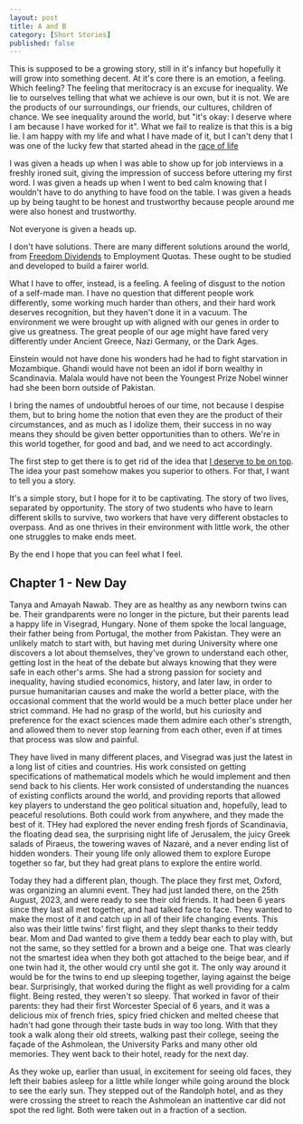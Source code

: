 ```yaml
---
layout: post
title: A and B
category: [Short Stories]
published: false
---
```


This is supposed to be a growing story, still in it's infancy but hopefully it will grow into something decent. At it's core there is an emotion, a feeling. Which feeling? The feeling that meritocracy is an excuse for inequality. We lie to ourselves telling that what we achieve is our own, but it is not. We are the products of our surroundings, our friends, our cultures, children of chance. We see inequality around the world, but "it's okay: I deserve where I am because I have worked for it". What we fail to realize is that this is a big lie. I am happy with my life and what I have made of it, but I can't deny that I was one of the lucky few that started ahead in the [race of life](https://www.youtube.com/watch?v=FBQx8FmOT_0)

I was given a heads up when I was able to show up for job interviews in a freshly ironed suit, giving the impression of success before uttering my first word. I was given a heads up when I went to bed calm knowing that I wouldn't have to do anything to have food on the table. I was given a heads up by being taught to be honest and trustworthy because people around me were also honest and trustworthy.

Not everyone is given a heads up.

I don't have solutions. There are many different solutions around the world, from [Freedom Dividends](https://freedom-dividend.com/) to Employment Quotas. These ought to be studied and developed to build a fairer world.

What I have to offer, instead, is a feeling. A feeling of disgust to the notion of a self-made man. I have no question that different people work differently, some working much harder than others, and their hard work deserves recognition, but they haven't done it in a vacuum. The environment we were brought up with aligned with our genes in order to give us greatness. The great people of our age might have fared very differently under Ancient Greece, Nazi Germany, or the Dark Ages.

Einstein would not have done his wonders had he had to fight starvation in Mozambique.
Ghandi would have not been an idol if born wealthy in Scandinavia.
Malala would have not been the Youngest Prize Nobel winner had she been born outside of Pakistan.

I bring the names of undoubtful heroes of our time, not because I despise them, but to bring home the notion that even they are the product of their circumstances, and as much as I idolize them, their success in no way means they should be given better opportunities than to others. We're in this world together, for good and bad, and we need to act accordingly.

The first step to get there is to get rid of the idea that [I deserve to be on top](https://digitalsynopsis.com/inspiration/privileged-kids-on-a-plate-pencilsword-toby-morris/). The idea your past somehow makes you superior to others. For that, I want to tell you a story.

It's a simple story, but I hope for it to be captivating. The story of two lives, separated by opportunity. The story of two students who have to learn different skills to survive, two workers that have very different obstacles to overpass. And as one thrives in their environment with little work, the other one struggles to make ends meet.

By the end I hope that you can feel what I feel.

## Chapter 1 - New Day

Tanya and Amayah Nawab. They are as healthy as any newborn twins can be. Their grandparents were no longer in the picture, but their parents lead a happy life in Visegrad, Hungary. None of them spoke the local language, their father being from Portugal, the mother from Pakistan. They were an unlikely match to start with, but having met during University where one discovers a lot about themselves, they've grown to understand each other, getting lost in the heat of the debate but always knowing that they were safe in each other's arms. She had a strong passion for society and inequality, having studied economics, history, and later law, in order to pursue humanitarian causes and make the world a better place, with the occasional comment that the world would be a much better place under her strict command. He had no grasp of the world, but his curiosity and preference for the exact sciences made them admire each other's strength, and allowed them to never stop learning from each other, even if at times that process was slow and painful.

They have lived in many different places, and Visegrad was just the latest in a long list of cities and countries. His work consisted on getting specifications of mathematical models which he would implement and then send back to his clients. Her work consisted of understanding the nuances of existing conflicts around the world, and providing reports that allowed key players to understand the geo political situation and, hopefully, lead to peaceful resolutions. Both could work from anywhere, and they made the best of it. THey had explored the never ending fresh fjords of Scandinavia, the floating dead sea, the surprising night life of Jerusalem, the juicy Greek salads of Piraeus, the towering waves of Nazaré, and a never ending list of hidden wonders. Their young life only allowed them to explore Europe together so far, but they had great plans to explore the entire world.

Today they had a different plan, though. The place they first met, Oxford, was organizing an alumni event. They had just landed there, on the 25th August, 2023, and were ready to see their old friends. It had been 6 years since they last all met together, and had talked face to face. They wanted to make the most of it and catch up in all of their life changing events. This also was their little twins' first flight, and they slept thanks to their teddy bear. Mom and Dad wanted to give them a teddy bear each to play with, but not the same, so they settled for a brown and a beige one. That was clearly not the smartest idea when they both got attached to the beige bear, and if one twin had it, the other would cry until she got it. The only way around it would be for the twins to end up sleeping together, laying against the beige bear. Surprisingly, that worked during the flight as well providing for a calm flight. Being rested, they weren't so sleepy. That worked in favor of their parents: they had their first Worcester Special of 6 years, and it was a delicious mix of french fries, spicy fried chicken and melted cheese that hadn't had gone through their taste buds in way too long. With that they took a walk along their old streets, walking past their college, seeing the façade of the Ashmolean, the University Parks and many other old memories. They went back to their hotel, ready for the next day.

As they woke up, earlier than usual, in excitement for seeing old faces, they left their babies asleep for a little while longer while going around the block to see the early sun. They stepped out of the Randolph hotel, and as they were crossing the street to reach the Ashmolean an inattentive car did not spot the red light. Both were taken out in a fraction of a section. 